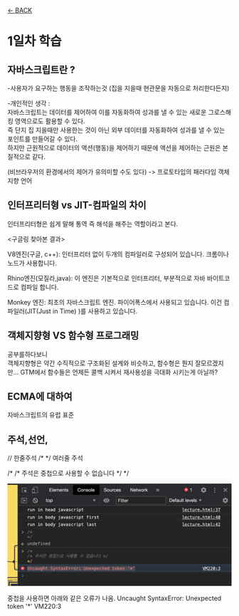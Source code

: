 [← BACK](../README.md)

# 1일차 학습

## 자바스크립트란 ?<br>
-사용자가 요구하는 행동을 조작하는것
(집을 지을때 현관문을 자동으로 처리한다든지)<br>

-개인적인 생각 : <br>
자바스크립트는 데이터를 제어하여 이를 자동화하여 성과를 낼 수 있는 새로운 그로스해킹 영역으로도 활용할 수 있다.<br>
즉 단지 집 지을때만 사용한는 것이 아닌 외부 데이터를 자동화하여 성과를 낼 수 있는 포인트를 만들어갈 수 있다. <br>
하지만 근원적으로 
데이터의 액션(행동)을 제어하기 때문에 
액션을 제어하는 근원은 본질적으로 같다.

(비브라우저의 환경에서의 제어가 유의미할 수도 있다) -> 프로토타입의 패러다임 객체지향 언어
<br>


## 인터프리터형 vs JIT-컴파일의 차이 
인터프리터형은 쉽게 말해 통역
즉 해석을 해주는 역할이라고 본다.

<구글링 찾아본 결과><br>

V8엔진(구글, c++): 인터프리터 없이 두개의 컴파일러로 구성되어 있습니다. 크롬이나 노드가 사용합니다.

Rhino엔진(모질라,java): 이 엔진은 기본적으로 인터프리터, 부분적으로 자바 바이트코드로 컴파일 합니다.

Monkey 엔진: 최초의 자바스크립트 엔진. 파이어폭스에서 사용되고 있습니다. 이건 컴파일러(JIT(Just in Time) )를 사용하고 있습니다.



## 객체지향형 VS 함수형 프로그래밍 

공부를하다보니<br>
객체지향형은 약간 수직적으로 구조화된 설계와 비슷하고, 함수형은 뭔지 잘모르겠지만... 
GTM에서 함수들은 언제든 콜백 시켜서 재사용성을 극대화 시키는게 아닐까?


## ECMA에 대하여 
자바스크립트의 유럽 표준 



## 주석,선언,

// 한줄주석 
/* */ 여러줄 주석 


/*
/* 주석은 중첩으로 사용할 수 없습니다 */
*/

<img src ="./img/중첩사용시.png">

중첩을 사용하면 아래와 같은 오류가 나옴.
Uncaught SyntaxError: Unexpected token '*'
VM220:3 

